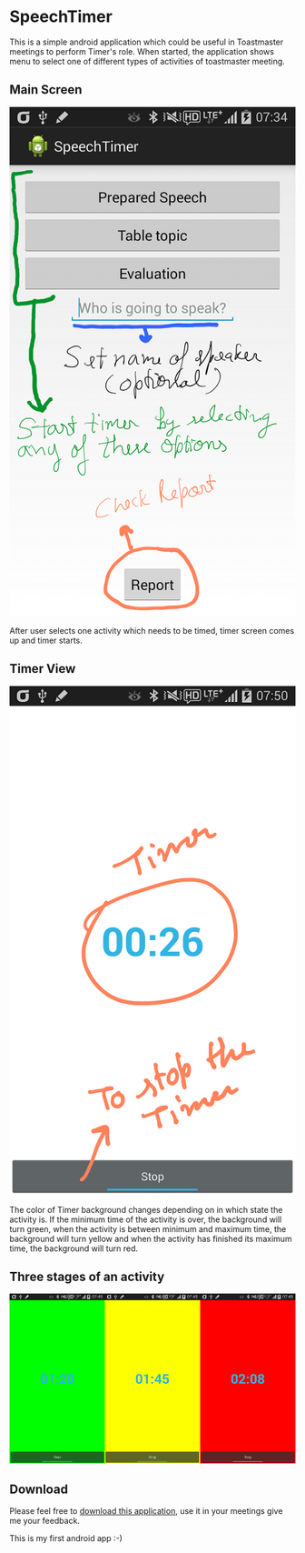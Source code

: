 SpeechTimer
===========

This is a simple android application which could be useful in Toastmaster meetings to perform Timer's role.
When started, the application shows menu to select one of different types of activities of toastmaster meeting.

Main Screen
-----------

![](https://github.com/devendra020280/SpeechTimer/blob/master/screenshots/Screenshots_2014-08-13-07-44-13.png)


After user selects one activity which needs to be timed, timer screen comes up and timer starts.

Timer View
----------

![](https://github.com/devendra020280/SpeechTimer/blob/master/screenshots/Screenshots_2014-08-13-07-51-18.png)


The color of Timer background changes depending on in which state the activity is. If the minimum time of the activity is over, the background will turn green, when the activity is between minimum and maximum time, the background will turn yellow and when the activity has finished its maximum time, the background will turn red.


Three stages of an activity
---------------------------

![](https://github.com/devendra020280/SpeechTimer/blob/master/screenshots/threestages.png)



Download
--------
Please feel free to [download this application](https://github.com/devendra020280/SpeechTimer/raw/master/bin/SpeechTimer.apk), use it in your meetings give me your feedback.

This is my first android app :-)


